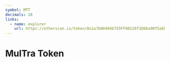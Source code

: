 ```yaml
---
symbol: MTT
decimals: 18
links:
  - name: explorer
    url: https://etherscan.io/token/0x1a7b00404b755FF80126f1D66a90f5aEDdEd25da
---
```


# MulTra Token
